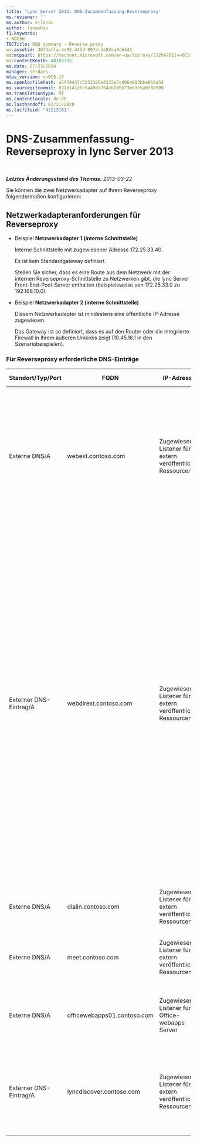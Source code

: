 ```yaml
---
title: 'Lync Server 2013: DNS-Zusammenfassung-Reverseproxy'
ms.reviewer: ''
ms.author: v-lanac
author: lanachin
f1.keywords:
- NOCSH
TOCTitle: DNS summary - Reverse proxy
ms:assetid: 3073affa-4d92-4453-9974-3a82ca0c6445
ms:mtpsurl: https://technet.microsoft.com/en-us/library/JJ204781(v=OCS.15)
ms:contentKeyID: 48183755
ms.date: 07/23/2014
manager: serdars
mtps_version: v=OCS.15
ms.openlocfilehash: a5f79437c5253365e4333e7cd064883bba968a54
ms.sourcegitcommit: 831d141dfc5a49dd764cb296b73b63e5a9f8e599
ms.translationtype: MT
ms.contentlocale: de-DE
ms.lasthandoff: 02/21/2020
ms.locfileid: "42213101"
---
```

<div data-xmlns="http://www.w3.org/1999/xhtml">

<div class="topic" data-xmlns="http://www.w3.org/1999/xhtml" data-msxsl="urn:schemas-microsoft-com:xslt" data-cs="https://msdn.microsoft.com/">

<div data-asp="https://msdn2.microsoft.com/asp">

# <a name="dns-summary---reverse-proxy-in-lync-server-2013"></a>DNS-Zusammenfassung-Reverseproxy in lync Server 2013

</div>

<div id="mainSection">

<div id="mainBody">

<span> </span>

_**Letztes Änderungsstand des Themas:** 2013-03-22_

Sie können die zwei Netzwerkadapter auf Ihrem Reverseproxy folgendermaßen konfigurieren:

<div>

## <a name="reverse-proxy-network-adapter-requirements"></a>Netzwerkadapteranforderungen für Reverseproxy

  - Beispiel **Netzwerkadapter 1 (interne Schnittstelle)**
    
    Interne Schnittstelle mit zugewiesener Adresse 172.25.33.40.
    
    Es ist kein Standardgateway definiert.
    
    Stellen Sie sicher, dass es eine Route aus dem Netzwerk mit der internen Reverseproxy-Schnittstelle zu Netzwerken gibt, die lync Server Front-End-Pool-Server enthalten (beispielsweise von 172.25.33.0 zu 192.168.10.0).

  - Beispiel **Netzwerkadapter 2 (interne Schnittstelle)**
    
    Diesem Netzwerkadapter ist mindestens eine öffentliche IP-Adresse zugewiesen.
    
    Das Gateway ist so definiert, dass es auf den Router oder die integrierte Firewall in Ihrem äußeren Umkreis zeigt (10.45.16.1 in den Szenariobeispielen).

### <a name="dns-records-required-for-reverse-proxy"></a>Für Reverseproxy erforderliche DNS-Einträge

<table>
<colgroup>
<col style="width: 25%" />
<col style="width: 25%" />
<col style="width: 25%" />
<col style="width: 25%" />
</colgroup>
<thead>
<tr class="header">
<th>Standort/Typ/Port</th>
<th>FQDN</th>
<th>IP-Adresse</th>
<th>Zugeordnet zu/Kommentar</th>
</tr>
</thead>
<tbody>
<tr class="odd">
<td><p>Externe DNS/A</p></td>
<td><p>webext.contoso.com</p></td>
<td><p>Zugewiesener Listener für extern veröffentlichte Ressourcen</p></td>
<td><p>Externe Webdienste aus der internen Bereitstellung. Zusätzliche Einträge können definiert und für alle Pools und einzelne Server für eine beliebige SIP-Domäne konfiguriert werden, die diesen Reverseproxy verwendet und für die externe Webdienste definiert sind.</p></td>
</tr>
<tr class="even">
<td><p>Externer DNS-Eintrag/A</p></td>
<td><p>webdirext.contoso.com</p></td>
<td><p>Zugewiesener Listener für extern veröffentlichte Ressourcen</p></td>
<td><p>Externe Webdienste für die Directors-oder Director-Pools in Ihrer Bereitstellung. Sie können beliebig viele Directors definieren, da es verschiedene Directors gibt, von denen möglicherweise anderen SIP-Domänen zugeordnet werden.</p>
<div>

> [!IMPORTANT]  
> Das Definieren der DNS-Einträge für und das Veröffentlichen der Directors ist weder die Front-End-Pool noch die Entscheidung des Direktors. Sie müssen sowohl die Director-als auch die Front-End-Pool externen Webdienste definieren und veröffentlichen, wenn Sie Directors verwenden. Bestimmte Datenverkehrstypen (für Authentifizierung und andere Zwecke) werden zuerst an den Director gesendet, wenn Sie in der Topologie definiert sind.


</div></td>
</tr>
<tr class="odd">
<td><p>Externe DNS/A</p></td>
<td><p>dialin.contoso.com</p></td>
<td><p>Zugewiesener Listener für extern veröffentlichte Ressourcen</p></td>
<td><p>Extern veröffentlichte Einwahlkonferenzen</p></td>
</tr>
<tr class="even">
<td><p>Externe DNS/A</p></td>
<td><p>meet.contoso.com</p></td>
<td><p>Zugewiesener Listener für extern veröffentlichte Ressourcen</p></td>
<td><p>Extern veröffentlichte Konferenzen</p></td>
</tr>
<tr class="odd">
<td><p>Externe DNS/A</p></td>
<td><p>officewebapps01.contoso.com</p></td>
<td><p>Zugewiesener Listener für Office-webapps Server</p></td>
<td><p>Office-webapps-Server, der intern oder im Umkreis bereitgestellt und für den externen Clientzugriff veröffentlicht wurde</p></td>
</tr>
<tr class="even">
<td><p>Externer DNS-Eintrag/A</p></td>
<td><p>lyncdiscover.contoso.com</p></td>
<td><p>Zugewiesener Listener für extern veröffentlichte Ressourcen</p></td>
<td><p>Externer Eintrag für lync Discover für extern veröffentlichte AutoErmittlung und umfasst Mobility, Microsoft lync Web App und Scheduler-Webanwendung</p></td>
</tr>
</tbody>
</table>


</div>

</div>

<span> </span>

</div>

</div>

</div>

